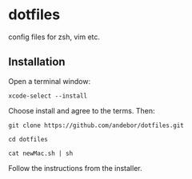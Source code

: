 dotfiles
========

config files for zsh, vim etc.


## Installation
Open a terminal window:

```
xcode-select --install
```
Choose install and agree to the terms.
Then:

```
git clone https://github.com/andebor/dotfiles.git
```

```
cd dotfiles
```

```
cat newMac.sh | sh
```
Follow the instructions from the installer.
